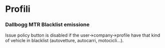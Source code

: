 # Profili

### Dallbogg MTR Blacklist emissione

Issue policy button is disabled if the user->company->profile have that kind of vehicle in blacklist (autovetture, autocarri, motocicli...).
